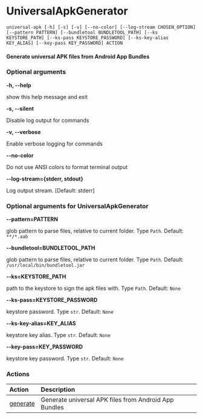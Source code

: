
UniversalApkGenerator
=====================


``universal-apk [-h] [-s] [-v] [--no-color] [--log-stream CHOSEN_OPTION] [--pattern PATTERN] [--bundletool BUNDLETOOL_PATH] [--ks KEYSTORE_PATH] [--ks-pass KEYSTORE_PASSWORD] [--ks-key-alias KEY_ALIAS] [--key-pass KEY_PASSWORD] ACTION``
#### Generate universal APK files from Android App Bundles

### Optional arguments


**-h, --help**

show this help message and exit

**-s, --silent**

Disable log output for commands

**-v, --verbose**

Enable verbose logging for commands

**--no-color**

Do not use ANSI colors to format terminal output

**--log-stream={stderr, stdout}**

Log output stream. [Default: stderr]
### Optional arguments for UniversalApkGenerator


**--pattern=PATTERN**

glob pattern to parse files, relative to current folder. Type `Path`. Default: `**/*.aab`

**--bundletool=BUNDLETOOL_PATH**

glob pattern to parse files, relative to current folder. Type `Path`. Default: `/usr/local/bin/bundletool.jar`

**--ks=KEYSTORE_PATH**

path to the keystore to sign the apk files with. Type `Path`. Default: `None`

**--ks-pass=KEYSTORE_PASSWORD**

keystore password. Type `str`. Default: `None`

**--ks-key-alias=KEY_ALIAS**

keystore key alias. Type `str`. Default: `None`

**--key-pass=KEY_PASSWORD**

keystore key password. Type `str`. Default: `None`
### Actions

|Action|Description|
| :--- | :--- |
|[generate](UniversalApkGenerator_generate.md)|Generate universal APK files from Android App Bundles|
